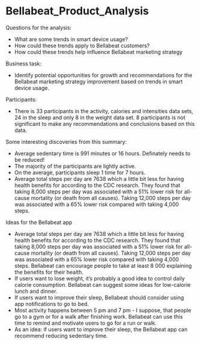 # Bellabeat_Product_Analysis

Questions for the analysis:
- What are some trends in smart device usage?
- How could these trends apply to Bellabeat customers?
- How could these trends help influence Bellabeat marketing strategy

Business task:
- Identify potential opportunities for growth and recommendations for the Bellabeat marketing strategy improvement based on trends in smart device usage.

Participants:
- There is 33 participants in the activity, calories and intensities data sets, 24 in the sleep and only 8 in the weight data set. 8 participants is not significant to make any recommendations and conclusions based on this data.

Some interesting discoveries from this summary:
- Average sedentary time is 991 minutes or 16 hours. Definately needs to be reduced!
- The majority of the participants are lightly active.
- On the average, participants sleep 1 time for 7 hours.
- Average total steps per day are 7638 which a little bit less for having health benefits for according to the CDC research. They found that taking 8,000 steps per day was associated with a 51% lower risk for all-cause mortality (or death from all causes). Taking 12,000 steps per day was associated with a 65% lower risk compared with taking 4,000 steps.

Ideas for the Bellabeat app
- Average total steps per day are 7638 which a little bit less for having health benefits for according to the CDC research. They found that taking 8,000 steps per day was associated with a 51% lower risk for all-cause mortality (or death from all causes). Taking 12,000 steps per day was associated with a 65% lower risk compared with taking 4,000 steps. Bellabeat can encourage people to take at least 8 000 explaining the benefits for their health.
- If users want to lose weight, it’s probably a good idea to control daily calorie consumption. Bellabeat can suggest some ideas for low-calorie lunch and dinner.
- If users want to improve their sleep, Bellabeat should consider using app notifications to go to bed.
- Most activity happens between 5 pm and 7 pm - I suppose, that people go to a gym or for a walk after finishing work. Bellabeat can use this time to remind and motivate users to go for a run or walk.
- As an idea: if users want to improve their sleep, the Bellabeat app can recommend reducing sedentary time.

